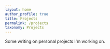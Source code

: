 ```yaml
---
layout: home
author_profile: true
title: Projects
permalink: /projects
taxonomy: Projects
---
```


Some writing on personal projects I'm working on.  